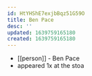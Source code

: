 ```yaml
---
id: HtYHShE7exjbBqz51G59O
title: Ben Pace
desc: ''
updated: 1639759165180
created: 1639759165180
---
```



- [[person]] - Ben Pace
- appeared 1x at the stoa
